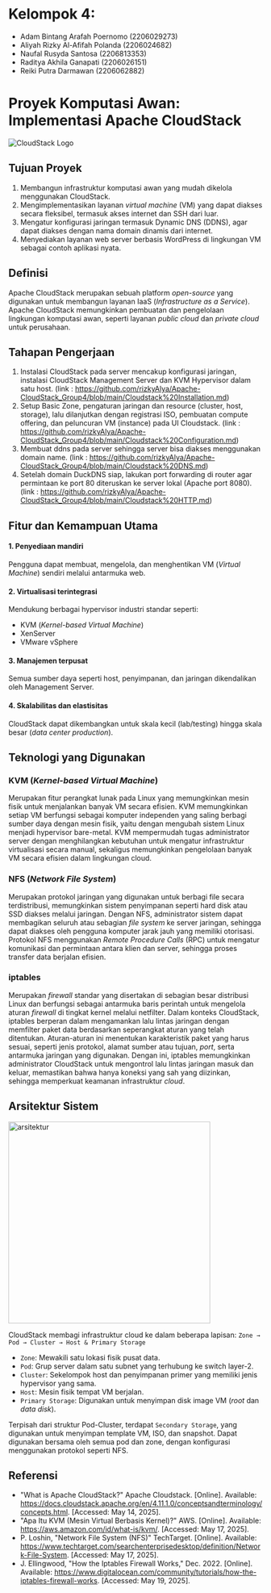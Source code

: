 # Kelompok 4:
* Adam Bintang Arafah Poernomo (2206029273)
* Aliyah Rizky Al-Afifah Polanda (2206024682)
* Naufal Rusyda Santosa (2206813353)
* Raditya Akhila Ganapati (2206026151)
* Reiki Putra Darmawan (2206062882)

# Proyek Komputasi Awan: Implementasi Apache CloudStack
![CloudStack Logo](https://upload.wikimedia.org/wikipedia/commons/7/70/Apache_CloudStack_Logo.svg)

## Tujuan Proyek
1. Membangun infrastruktur komputasi awan yang mudah dikelola menggunakan CloudStack.
2. Mengimplementasikan layanan *virtual machine* (VM) yang dapat diakses secara fleksibel, termasuk akses internet dan SSH dari luar.
3. Mengatur konfigurasi jaringan termasuk Dynamic DNS (DDNS), agar dapat diakses dengan nama domain dinamis dari internet.
4. Menyediakan layanan web server berbasis WordPress di lingkungan VM sebagai contoh aplikasi nyata.

## Definisi
Apache CloudStack merupakan sebuah platform *open-source* yang digunakan untuk membangun layanan IaaS (*Infrastructure as a Service*). Apache CloudStack memungkinkan pembuatan dan pengelolaan lingkungan komputasi awan, seperti layanan *public cloud* dan *private cloud* untuk perusahaan.

## Tahapan Pengerjaan
1. Instalasi CloudStack pada server mencakup konfigurasi jaringan, instalasi CloudStack Management Server dan KVM Hypervisor dalam satu host. (link : https://github.com/rizkyAlya/Apache-CloudStack_Group4/blob/main/Cloudstack%20Installation.md)
2. Setup Basic Zone, pengaturan jaringan dan resource (cluster, host, storage), lalu dilanjutkan dengan registrasi ISO, pembuatan compute offering, dan peluncuran VM (instance) pada UI Cloudstack. (link : https://github.com/rizkyAlya/Apache-CloudStack_Group4/blob/main/Cloudstack%20Configuration.md)
3. Membuat ddns pada server sehingga server bisa diakses menggunakan domain name. (link : https://github.com/rizkyAlya/Apache-CloudStack_Group4/blob/main/Cloudstack%20DNS.md)
4. Setelah domain DuckDNS siap, lakukan port forwarding di router agar permintaan ke port 80 diteruskan ke server lokal (Apache port 8080). (link : https://github.com/rizkyAlya/Apache-CloudStack_Group4/blob/main/Cloudstack%20HTTP.md)

## Fitur dan Kemampuan Utama
#### 1. Penyediaan mandiri
Pengguna dapat membuat, mengelola, dan menghentikan VM (*Virtual Machine*) sendiri melalui antarmuka web.
#### 2. Virtualisasi terintegrasi
Mendukung berbagai hypervisor industri standar seperti:
* KVM (*Kernel-based Virtual Machine*)
* XenServer
* VMware vSphere
#### 3. Manajemen terpusat
Semua sumber daya seperti host, penyimpanan, dan jaringan dikendalikan oleh Management Server.
#### 4. Skalabilitas dan elastisitas
CloudStack dapat dikembangkan untuk skala kecil (lab/testing) hingga skala besar (*data center production*).

## Teknologi yang Digunakan
### KVM (*Kernel-based Virtual Machine*)
Merupakan fitur perangkat lunak pada Linux yang memungkinkan mesin fisik untuk menjalankan banyak VM secara efisien. KVM memungkinkan setiap VM berfungsi sebagai komputer independen yang saling berbagi sumber daya dengan mesin fisik, yaitu dengan mengubah sistem Linux menjadi hypervisor bare-metal. KVM mempermudah tugas administrator server dengan menghilangkan kebutuhan untuk mengatur infrastruktur virtualisasi secara manual, sekaligus memungkinkan pengelolaan banyak VM secara efisien dalam lingkungan cloud.

### NFS (*Network File System*)
Merupakan protokol jaringan yang digunakan untuk berbagi file secara terdistribusi, memungkinkan sistem penyimpanan seperti hard disk atau SSD diakses melalui jaringan. Dengan NFS, administrator sistem dapat membagikan seluruh atau sebagian *file system* ke server jaringan, sehingga dapat diakses oleh pengguna komputer jarak jauh yang memiliki otorisasi. Protokol NFS menggunakan *Remote Procedure Calls* (RPC) untuk mengatur komunikasi dan permintaan antara klien dan server, sehingga proses transfer data berjalan efisien.

### iptables
Merupakan _firewall_ standar yang disertakan di sebagian besar distribusi Linux dan berfungsi sebagai antarmuka baris perintah untuk mengelola aturan _firewall_ di tingkat kernel melalui netfilter. Dalam konteks CloudStack, iptables berperan dalam mengamankan lalu lintas jaringan dengan memfilter paket data berdasarkan seperangkat aturan yang telah ditentukan. Aturan-aturan ini menentukan karakteristik paket yang harus sesuai, seperti jenis protokol, alamat sumber atau tujuan, _port_, serta antarmuka jaringan yang digunakan. Dengan ini, iptables memungkinkan administrator CloudStack untuk mengontrol lalu lintas jaringan masuk dan keluar, memastikan bahwa hanya koneksi yang sah yang diizinkan, sehingga memperkuat keamanan infrastruktur _cloud_.

## Arsitektur Sistem
<img src="https://github.com/user-attachments/assets/62652671-4837-4fec-a694-190a61a7f24a" alt="arsitektur" width="400"/>

CloudStack membagi infrastruktur cloud ke dalam beberapa lapisan: `Zone → Pod → Cluster → Host & Primary Storage`
* `Zone`: Mewakili satu lokasi fisik pusat data.
* `Pod`: Grup server dalam satu subnet yang terhubung ke switch layer-2.
* `Cluster`: Sekelompok host dan penyimpanan primer yang memiliki jenis hypervisor yang sama.
* `Host`: Mesin fisik tempat VM berjalan.
* `Primary Storage`: Digunakan untuk menyimpan disk image VM (_root_ dan _data disk_).

Terpisah dari struktur Pod-Cluster, terdapat `Secondary Storage`, yang digunakan untuk menyimpan template VM, ISO, dan snapshot. Dapat digunakan bersama oleh semua pod dan zone, dengan konfigurasi menggunakan protokol seperti NFS. 

## Referensi
* "What is Apache CloudStack?" Apache Cloudstack. [Online]. Available: https://docs.cloudstack.apache.org/en/4.11.1.0/conceptsandterminology/concepts.html. [Accessed: May 14, 2025].
* "Apa Itu KVM (Mesin Virtual Berbasis Kernel)?" AWS. [Online]. Available: https://aws.amazon.com/id/what-is/kvm/. [Accessed: May 17, 2025].
* P. Loshin, "Network File System (NFS)" TechTarget. [Online]. Available: https://www.techtarget.com/searchenterprisedesktop/definition/Network-File-System. [Accessed: May 17, 2025].
* J. Ellingwood, "How the Iptables Firewall Works," Dec. 2022. [Online]. Available: https://www.digitalocean.com/community/tutorials/how-the-iptables-firewall-works. [Accessed: May 19, 2025].
